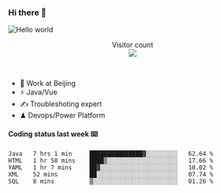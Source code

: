 ### Hi there 👋

<img src="https://raw.githubusercontent.com/sagar-viradiya/sagar-viradiya/master/resources/banner.png" alt="Hello world">
<p align="center"> 
  Visitor count<br/>
  <img src="https://profile-counter.glitch.me/youszoe/count.svg" />
</p>
<br/>

- 🍻 Work at Beijing 
- ⚡  Java/Vue
- ✍️  Troubleshoting expert
- ♟  Devops/Power Platform 

#### Coding status last week ⌨️

<!--START_SECTION:waka-->
```text
Java   7 hrs 1 min     ███████████████▓░░░░░░░░░   62.64 % 
HTML   1 hr 58 mins    ████▒░░░░░░░░░░░░░░░░░░░░   17.66 % 
YAML   1 hr 7 mins     ██▓░░░░░░░░░░░░░░░░░░░░░░   10.02 % 
XML    52 mins         ██░░░░░░░░░░░░░░░░░░░░░░░   07.74 % 
SQL    8 mins          ▒░░░░░░░░░░░░░░░░░░░░░░░░   01.26 % 
```
<!--END_SECTION:waka-->

<br/>
<center><img src="http://ghchart.rshah.org/409ba5/yousazoe" alt="" /></center>


